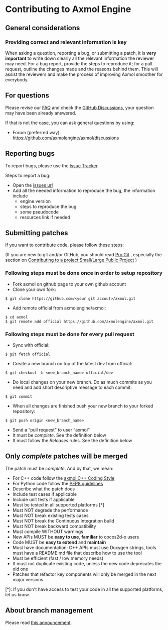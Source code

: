 # Contributing to Axmol Engine

## General considerations

### Providing correct and relevant information is key

When asking a question, reporting a bug, or submitting a patch, it is **very important** to write down clearly all the relevant information the reviewer may need. For a bug report, provide the steps to reproduce it; for a pull request, outline the changes made and the reasons behind them. This will assist the reviewers and make the process of improving Axmol smoother for everybody.

## For questions

Please revise our [FAQ](https://github.com/axmolengine/axmol/wiki/FAQ) and check the [GitHub Discussions](https://github.com/axmolengine/axmol/discussions), your question may have been already answered.

If that is not the case, you can ask general questions by using:

-   Forum (preferred way): https://github.com/axmolengine/axmol/discussions

## Reporting bugs

To report bugs, please use the [Issue Tracker](https://github.com/axmolengine/axmol/issues).

Steps to report a bug:
* Open the [issues url](https://github.com/axmolengine/axmol/issues/new)
* Add all the needed information to reproduce the bug, the information include
    * engine version
    * steps to reproduce the bug
    * some pseudocode
    * resources link if needed


## Submitting patches

If you want to contribute code, please follow these steps:

(If you are new to git and/or GitHub, you should read [Pro Git](http://progit.org/book/) , especially the section on [Contributing to a project:Small/Large Public Project](http://progit.org/book/ch5-2.html#public_small_project) )


### Following steps must be done once in order to setup repository

-   Fork axmol on github page to your own github account
-   Clone your own fork:
```
$ git clone https://github.com/<your git accout>/axmol.git
```
-   Add remote official from axmolengine/axmol:
```
$ cd axmol
$ git remote add official https://github.com/axmolengine/axmol.git
```

### Following steps must be done for every pull request

-   Sync with official:
```
$ git fetch official
```
-   Create a new branch on top of the latest dev from official:
```
$ git checkout -b <new_branch_name> official/dev
```
-   Do local changes on your new branch. Do as much commits as you need and add short descriptive message to each commit:
```
$ git commit
```
-   When all changes are finished push your new branch to your forked repository:
```
$ git push origin <new_branch_name>
```
-   Send a “pull request” to user “axmol”
-   It must be _complete_. See the definition below
-   It must follow the _Releases_ rules. See the definition below

## Only _complete_ patches will be merged

The patch must be _complete_. And by that, we mean:

-   For C++ code follow the [axmol C++ Coding Style](docs/CODING_STYLE.md)
-   For Python code follow the [PEP8 guidelines](https://www.python.org/dev/peps/pep-0008)
-   Describe what the patch does
-   Include test cases if applicable
-   Include unit tests if applicable
-   Must be tested in all supported platforms [*]
-   Must NOT degrade the performance
-   Must NOT break existing tests cases
-   Must NOT break the Continuous Integration build
-   Must NOT break backward compatibility
-   Must compile WITHOUT warnings
-   New APIs MUST be **easy to use**, **familiar** to cocos2d-x users
-   Code MUST be **easy to extend** and **maintain**
-   Must have documentation: C++ APIs must use Doxygen strings, tools must have a README.md file that describe how to use the tool
-   Must be efficient (fast / low memory needs)
-   It must not duplicate existing code, unless the new code deprecates the old one
-   Patches that refactor key components will only be merged in the next major versions.

[*]: If you don't have access to test your code in all the supported platforms, let us know.

## About branch management

Please read [this announcement](https://github.com/axmolengine/axmol/discussions/1271).
